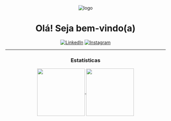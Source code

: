 <div align="center">
    <img alt="logo" src="https://github.com/Lyza-Fortes/Lyza-Fortes/assets/142060798/4fcd3e59-d7f5-4816-b3a3-0de38e6b49c6">
    
# Olá! Seja bem-vindo(a)
[![LinkedIn](https://img.shields.io/badge/LinkedIn-0077B5?style=for-the-badge&logo=linkedin&logoColor=white)](https://www.linkedin.com/in/elizama-fortes-736267132/)
[![Instagram](https://img.shields.io/badge/Instagram-E4405F?style=for-the-badge&logo=instagram&logoColor=white)](https://www.instagram.com/lyzafortes/?next=%2F)

<hr/>

### Estatísticas

<a href="https://github-readme-stats.vercel.app/api?username=Lyza-Fortes&show_icons=true&theme=dracula&hide=issues,stars&bg_color=00000000">
  <img height=150 align="center" src="https://github-readme-stats.vercel.app/api?username=Lyza-Fortes&show_icons=true&theme=dracula&hide=issues,stars&bg_color=00000000" />
</a>
<a href="https://github-readme-stats.vercel.app/api/top-langs/?username=Lyza-Fortes&langs_count=10&layout=compact&bg_color=00000000&size_weight=0.5&count_weight=0.5&text_color=fff">
  <img height=150 align="center" src="https://github-readme-stats.vercel.app/api/top-langs/?username=Lyza-Fortes&langs_count=10&layout=compact&bg_color=00000000&size_weight=0.5&count_weight=0.5&text_color=fff" />
</a>

</div>
